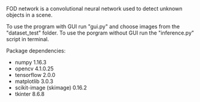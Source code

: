 FOD network is a convolutional neural network used to detect unknown objects in a scene.

To use the program with GUI run "gui.py" and choose images from the "dataset_test" folder. To use the porgram without GUI run the "inference.py" script in terminal.

Package dependencies:

- numpy 1.16.3
- opencv 4.1.0.25
- tensorflow 2.0.0
- matplotlib 3.0.3
- scikit-image (skimage) 0.16.2
- tkinter 8.6.8

